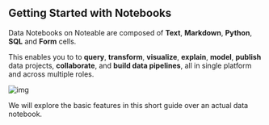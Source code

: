 ## Getting Started with Notebooks

Data Notebooks on Noteable are composed of **Text**, **Markdown**, **Python**, **SQL** and **Form** cells. 



This enables you to to **query**, **transform**, **visualize**, **explain**, **model**, **publish** data projects, **collaborate**, and **build data pipelines**, all in single platform and across multiple roles.

![img](https://content.product.noteable.io/0u26uRl99b56moibU-Bb3RoULk8/guide-media-5746759c-a340-4e46-9c27-dc60628ce247)

We will explore the basic features in this short guide over an actual data notebook.